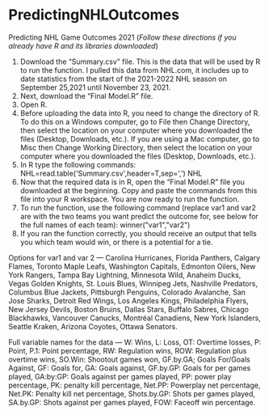 # PredictingNHLOutcomes
Predicting NHL Game Outcomes 2021
(*Follow these directions if you already have R and its libraries downloaded*)

1.	Download the “Summary.csv” file. This is the data that will be used by R to run the function. I pulled this data from NHL.com, it includes up to date statistics from the start of the 2021-2022 NHL season on September 25,2021 until November 23, 2021. 
2.	Next, download the “Final Model.R” file.
3.	Open R.
4.	Before uploading the data into R, you need to change the directory of R. To do this on a Windows computer, go to File then Change Directory, then select the location on your computer where you downloaded the files (Desktop, Downloads, etc.). If you are using a Mac computer, go to Misc then Change Working Directory, then select the location on your computer where you downloaded the files (Desktop, Downloads, etc.).
5.	In R type the following commands:
	NHL=read.table('Summary.csv',header=T,sep=',')
	NHL
6.	Now that the required data is in R, open the “Final Model.R” file you downloaded at the beginning. Copy and paste the commands from this file into your R workspace. You are now ready to run the function.
7.	To run the function, use the following command (replace var1 and var2 are with the two teams you want predict the outcome for, see below for the full names of each team):
	winner("var1","var2")
8.	If you ran the function correctly, you should receive an output that tells you which team would win, or there is a potential for a tie. 



Options for var1 and var 2 — Carolina Hurricanes, Florida Panthers, Calgary Flames, Toronto Maple Leafs, Washington Capitals, Edmonton Oilers, New York Rangers, Tampa Bay Lightning, Minnesota Wild, Anaheim Ducks, Vegas Golden Knights, St. Louis Blues, Winnipeg Jets, Nashville Predators, Columbus Blue Jackets, Pittsburgh Penguins, Colorado Avalanche, San Jose Sharks, Detroit Red Wings, Los Angeles Kings, Philadelphia Flyers, New Jersey Devils, Boston Bruins, Dallas Stars, Buffalo Sabres, Chicago Blackhawks, Vancouver Canucks, Montréal Canadiens, New York Islanders, Seattle Kraken, Arizona Coyotes, Ottawa Senators.

Full variable names for the data — W: Wins, L: Loss, OT: Overtime losses, P: Point, P.1: Point percentage, RW: Regulation wins, ROW: Regulation plus overtime wins, SO.Win: Shootout games won, GF.by.GA; Goals For/Goals Against, GF: Goals for, GA: Goals against, GF.by.GP: Goals for per games played, GA:by:GP: Goals against per games played, PP: power play percentage, PK: penalty kill percentage, Net.PP: Powerplay net percentage, Net.PK: Penalty kill net percentage, Shots.by.GP: Shots per games played, SA.by.GP: Shots against per games played, FOW: Faceoff win percentage.

